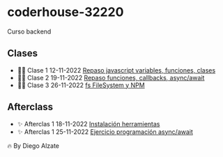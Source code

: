 # coderhouse-32220
Curso backend

## Clases

- 💪🏻 Clase 1 12-11-2022 [Repaso javascript variables, funciones, clases](https://coderhouse.zoom.us/rec/share/nsc5k4klm5bs8pPNRRFOIp7ANgZ72WczCV1P4boEcvdg5DcOyitlsoZrOS212J3k.yFBNnQhhXvEjinhV)
- 💪🏻 Clase 2 19-11-2022 [Repaso funciones, callbacks, async/await](https://coderhouse.zoom.us/rec/share/aCWiFn3GjzdOY38vPFBNMoAky-enUND223Pbuv-B_X7SfcBEl1tEWbCdeqAp3l9D.trU-JQOtQHyt57RX)
- 💪🏻 Clase 3 26-11-2022 [fs FileSystem y NPM]()

## Afterclass

- ✨ Afterclas 1 18-11-2022 [Instalación herramientas](https://drive.google.com/file/d/1TDUEO6etHvpTS19R47zj2_pqorFv7yOc/view?usp=sharing)
- ✨ Afterclas 1 25-11-2022 [Ejercicio programación async/await](https://coderhouse.zoom.us/rec/share/tXpVrV0paOEYNPU8EXxey2CI4K6xRpzzKRgCfaGGunh3OdbECJAHH6rpQzG6DKWX.Ly0Q2fw53bBO2CKB)


🔥 By Diego Alzate